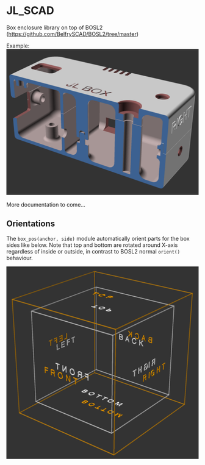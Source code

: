 # JL_SCAD

Box enclosure library on top of BOSL2 (https://github.com/BelfrySCAD/BOSL2/tree/master)

Example:
![](images/jl_box_example.png)

More documentation to come...

## Orientations
The `box_pos(anchor, side)` module automatically orient parts for the box sides like below. Note that top and bottom are rotated around X-axis regardless of inside or outside, in contrast to BOSL2 normal `orient()` behaviour.

![](images/jl_box_orientations.png)
